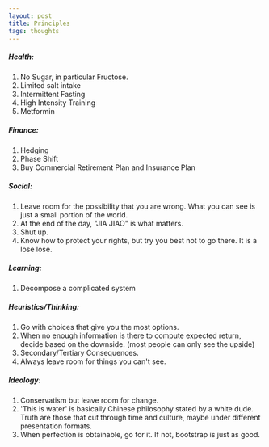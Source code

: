```yaml
---
layout: post
title: Principles
tags: thoughts
---
```


##### Health:

1. No Sugar, in particular Fructose. 
2. Limited salt intake
3. Intermittent Fasting
4. High Intensity Training
5. Metformin

##### Finance:

1. Hedging
2. Phase Shift
3. Buy Commercial Retirement Plan and Insurance Plan

##### Social:

1. Leave room for the possibility that you are wrong. What you can see is just a small portion of the world.
2. At the end of the day, "JIA JIAO" is what matters.
3. Shut up. 
4. Know how to protect your rights, but try you best not to go there. It is a lose lose.

##### Learning:

1. Decompose a complicated system

##### Heuristics/Thinking:

1. Go with choices that give you the most options.
2. When no enough information is there to compute expected return, decide based on the downside. (most people can only see the upside)
3. Secondary/Tertiary Consequences.
4. Always leave room for things you can't see.  

##### Ideology:

1. Conservatism but leave room for change.
2. 'This is water' is basically Chinese philosophy stated by a white dude. Truth are those that cut through time and culture, maybe under different presentation formats.
3. When perfection is obtainable, go for it. If not, bootstrap is just as good.